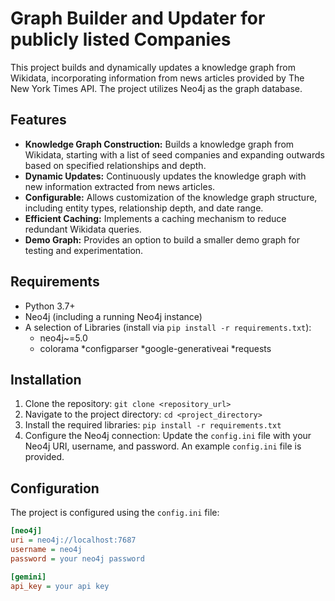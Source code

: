 # Graph Builder and Updater for publicly listed Companies

This project builds and dynamically updates a knowledge graph from Wikidata, incorporating information from news articles provided by The New York Times API. The project utilizes Neo4j as the graph database.

## Features

* **Knowledge Graph Construction:**  Builds a knowledge graph from Wikidata, starting with a list of seed companies and expanding outwards based on specified relationships and depth.
* **Dynamic Updates:**  Continuously updates the knowledge graph with new information extracted from news articles.
* **Configurable:**  Allows customization of the knowledge graph structure, including entity types, relationship depth, and date range.
* **Efficient Caching:**  Implements a caching mechanism to reduce redundant Wikidata queries.
* **Demo Graph:**  Provides an option to build a smaller demo graph for testing and experimentation.

## Requirements

* Python 3.7+
* Neo4j (including a running Neo4j instance)
* A selection of Libraries (install via `pip install -r requirements.txt`):
    * neo4j~=5.0
    * colorama
    *configparser
    *google-generativeai
    *requests


## Installation

1. Clone the repository: `git clone <repository_url>`
2. Navigate to the project directory: `cd <project_directory>`
3. Install the required libraries: `pip install -r requirements.txt`
4. Configure the Neo4j connection: Update the `config.ini` file with your Neo4j URI, username, and password.  An example `config.ini` file is provided.

## Configuration

The project is configured using the `config.ini` file:

```ini
[neo4j]
uri = neo4j://localhost:7687
username = neo4j
password = your neo4j password

[gemini]
api_key = your api key

